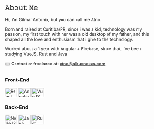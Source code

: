 <h2><b>𝙰𝚋𝚘𝚞𝚝 𝙼𝚎</b></h2>

<div>
  <p>Hi, i'm Gilmar Antonio, but you can call me Atno.</p>
  <p>Born and raised at Curitiba/PR, since i was a kid, technology was my passion, my first touch with her was a old desktop of my father, and this shaped all the love and enthusiasm that i give to the technology.</p>
  <p>Worked about a 1 year with Angular + Firebase, since that, i've been studying VueJS, Rust and Java</p>
  ✉️ Contact or freelance at: <a href="mailto:atno@albusnexus.com">atno@albusnexus.com</a>
</div>

##
 <div style="display: inline_block">
   <h3>Front-End</h3>
    <img align="center" alt="React" height="30" width="40" src="https://cdn.jsdelivr.net/gh/devicons/devicon@latest/icons/react/react-original.svg">
    <img align="center" alt="Angular" height="30" width="40" src="https://cdn.jsdelivr.net/gh/devicons/devicon@latest/icons/angular/angular-original.svg">
    <img align="center" alt="VueJS" height="30" width="40" src="https://cdn.jsdelivr.net/gh/devicons/devicon@latest/icons/vuejs/vuejs-original.svg">
 </div>
  <div style="display: inline_block">
   <h3>Back-End</h3>
    <img align="center" alt="NodeJS" height="30" width="40" src="https://cdn.jsdelivr.net/gh/devicons/devicon@latest/icons/nodejs/nodejs-original.svg"/>
    <img align="center" alt="Java" height="30" width="40" src="https://cdn.jsdelivr.net/gh/devicons/devicon@latest/icons/java/java-plain-wordmark.svg"/>
    <img align="center" alt="Rust" height="30" width="40" src="https://www.svgrepo.com/show/374056/rust.svg"/>
 </div>


